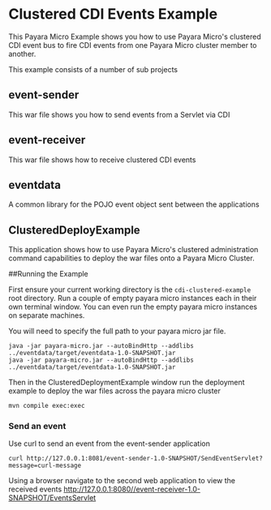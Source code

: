 # Clustered CDI Events Example

This Payara Micro Example shows you how to use Payara Micro's clustered CDI event bus
to fire CDI events from one Payara Micro cluster member to another.

This example consists of a number of sub projects

## event-sender
This war file shows you how to send events from a Servlet via CDI

## event-receiver
This war file shows how to receive clustered CDI events

## eventdata
A common library for the POJO event object sent between the applications

## ClusteredDeployExample
This application shows how to use Payara Micro's clustered administration command
capabilities to deploy the war files onto a Payara Micro Cluster.

##Running the Example

First ensure your current working directory is the `cdi-clustered-example` root directory.
Run a couple of empty payara micro instances each in their own terminal window. 
You can even run the empty payara micro instances on separate machines.

You will need to specify the full path to your payara micro jar file.
```shell
java -jar payara-micro.jar --autoBindHttp --addlibs ../eventdata/target/eventdata-1.0-SNAPSHOT.jar
java -jar payara-micro.jar --autoBindHttp --addlibs ../eventdata/target/eventdata-1.0-SNAPSHOT.jar
```
Then in the ClusteredDeploymentExample window run the deployment example to deploy
the war files across the payara micro cluster

```shell
mvn compile exec:exec
```

### Send an event
Use curl to send an event from the event-sender application
```shell
curl http://127.0.0.1:8081/event-sender-1.0-SNAPSHOT/SendEventServlet?message=curl-message
```

Using a browser navigate to the second web application to view the received events
http://127.0.0.1:8080//event-receiver-1.0-SNAPSHOT/EventsServlet 
